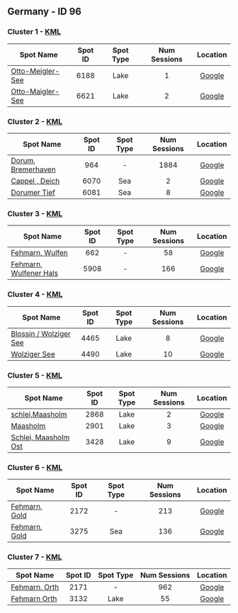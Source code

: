 ## Germany - ID 96

### Cluster 1 - [KML](1.kml)

| Spot Name | Spot ID | Spot Type | Num Sessions | Location |
| --------- | :-----: | :-------: | :----------: | :------: |
| [Otto-Meigler-See](https://www.gps-speedsurfing.com/mygps.aspx?mnu=spotsearch&val=6188.md) | 6188 | Lake | 1| [Google](https://www.google.com/maps/search/?api=1&query=50.8809206,6.8437159)
| [Otto-Maigler-See](https://www.gps-speedsurfing.com/mygps.aspx?mnu=spotsearch&val=6621.md) | 6621 | Lake | 2| [Google](https://www.google.com/maps/search/?api=1&query=50.8804389,6.84274705)

### Cluster 2 - [KML](2.kml)

| Spot Name | Spot ID | Spot Type | Num Sessions | Location |
| --------- | :-----: | :-------: | :----------: | :------: |
| [Dorum, Bremerhaven](https://www.gps-speedsurfing.com/mygps.aspx?mnu=spotsearch&val=964.md) | 964 | - | 1884| [Google](https://www.google.com/maps/search/?api=1&query=53.74291372,8.510030645)
| [Cappel , Deich](https://www.gps-speedsurfing.com/mygps.aspx?mnu=spotsearch&val=6070.md) | 6070 | Sea | 2| [Google](https://www.google.com/maps/search/?api=1&query=53.74476105,8.51266195)
| [Dorumer Tief](https://www.gps-speedsurfing.com/mygps.aspx?mnu=spotsearch&val=6081.md) | 6081 | Sea | 8| [Google](https://www.google.com/maps/search/?api=1&query=53.74318177,8.509083383)

### Cluster 3 - [KML](3.kml)

| Spot Name | Spot ID | Spot Type | Num Sessions | Location |
| --------- | :-----: | :-------: | :----------: | :------: |
| [Fehmarn, Wulfen](https://www.gps-speedsurfing.com/mygps.aspx?mnu=spotsearch&val=662.md) | 662 | - | 58| [Google](https://www.google.com/maps/search/?api=1&query=54.41259789,11.17667383)
| [Fehmarn, Wulfener Hals](https://www.gps-speedsurfing.com/mygps.aspx?mnu=spotsearch&val=5908.md) | 5908 | - | 166| [Google](https://www.google.com/maps/search/?api=1&query=54.41062793,11.17927753)

### Cluster 4 - [KML](4.kml)

| Spot Name | Spot ID | Spot Type | Num Sessions | Location |
| --------- | :-----: | :-------: | :----------: | :------: |
| [Blossin / Wolziger See](https://www.gps-speedsurfing.com/mygps.aspx?mnu=spotsearch&val=4465.md) | 4465 | Lake | 8| [Google](https://www.google.com/maps/search/?api=1&query=52.2549081,13.8070994)
| [Wolziger See](https://www.gps-speedsurfing.com/mygps.aspx?mnu=spotsearch&val=4490.md) | 4490 | Lake | 10| [Google](https://www.google.com/maps/search/?api=1&query=52.25704552,13.81035075)

### Cluster 5 - [KML](5.kml)

| Spot Name | Spot ID | Spot Type | Num Sessions | Location |
| --------- | :-----: | :-------: | :----------: | :------: |
| [schlei,Maasholm](https://www.gps-speedsurfing.com/mygps.aspx?mnu=spotsearch&val=2868.md) | 2868 | Lake | 2| [Google](https://www.google.com/maps/search/?api=1&query=54.6900073,9.9926705)
| [Maasholm](https://www.gps-speedsurfing.com/mygps.aspx?mnu=spotsearch&val=2901.md) | 2901 | Lake | 3| [Google](https://www.google.com/maps/search/?api=1&query=54.69243833,9.99010417)
| [Schlei, Maasholm Ost](https://www.gps-speedsurfing.com/mygps.aspx?mnu=spotsearch&val=3428.md) | 3428 | Lake | 9| [Google](https://www.google.com/maps/search/?api=1&query=54.69093071,9.991309516)

### Cluster 6 - [KML](6.kml)

| Spot Name | Spot ID | Spot Type | Num Sessions | Location |
| --------- | :-----: | :-------: | :----------: | :------: |
| [ Fehmarn, Gold](https://www.gps-speedsurfing.com/mygps.aspx?mnu=spotsearch&val=2172.md) | 2172 | - | 213| [Google](https://www.google.com/maps/search/?api=1&query=54.42919801,11.09409694)
| [Fehmarn, Gold](https://www.gps-speedsurfing.com/mygps.aspx?mnu=spotsearch&val=3275.md) | 3275 | Sea | 136| [Google](https://www.google.com/maps/search/?api=1&query=54.42753129,11.09248186)

### Cluster 7 - [KML](7.kml)

| Spot Name | Spot ID | Spot Type | Num Sessions | Location |
| --------- | :-----: | :-------: | :----------: | :------: |
| [ Fehmarn, Orth](https://www.gps-speedsurfing.com/mygps.aspx?mnu=spotsearch&val=2171.md) | 2171 | - | 962| [Google](https://www.google.com/maps/search/?api=1&query=54.4425364,11.0538627)
| [Fehmarn Orth](https://www.gps-speedsurfing.com/mygps.aspx?mnu=spotsearch&val=3132.md) | 3132 | Lake | 55| [Google](https://www.google.com/maps/search/?api=1&query=54.44379413,11.05016647)


